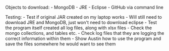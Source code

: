 Objects to download:
    - MongoDB
    - JRE 
    - Eclipse
    - GitHub via command line

Testing:
    - Test if original JAR created on my laptop works
    - Will still need to download JRE and MongoDB, just won't need to download eclipse
    - Test the program itself created all log files, along with xlsx files
    - Check the mongo collections, and tables etc.
    - Check log files that they are logging the correct information within them
    - Show Austin how to use the program and save the files somewhere he would want to see them


    

